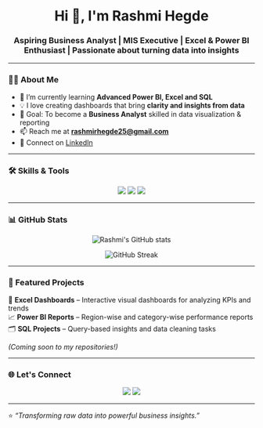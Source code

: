 <h1 align="center">Hi 👋, I'm Rashmi Hegde</h1>
<h3 align="center">Aspiring Business Analyst | MIS Executive | Excel & Power BI Enthusiast | Passionate about turning data into insights</h3>

---

### 👩‍💻 About Me  
- 🌱 I’m currently learning **Advanced Power BI, Excel and SQL**  
- 💡 I love creating dashboards that bring **clarity and insights from data**  
- 🎯 Goal: To become a **Business Analyst** skilled in data visualization & reporting  
- 📫 Reach me at **rashmirhegde25@gmail.com**  
- 💼 Connect on [LinkedIn](https://www.linkedin.com/in/rashmi-hegde-949379343)

---

### 🛠️ Skills & Tools  
<p align="center">
  <img src="https://img.shields.io/badge/Excel-217346?style=for-the-badge&logo=microsoft-excel&logoColor=white" />
  <img src="https://img.shields.io/badge/Power%20BI-F2C811?style=for-the-badge&logo=powerbi&logoColor=black" />
  <img src="https://img.shields.io/badge/SQL-336791?style=for-the-badge&logo=postgresql&logoColor=white" />
</p>

---

### 📊 GitHub Stats  
<p align="center">
  <img src="https://github-readme-stats.vercel.app/api?username=rashmihegde&show_icons=true&theme=radical" alt="Rashmi's GitHub stats" />
</p>

<p align="center">
  <img src="https://github-readme-streak-stats.herokuapp.com/?user=rashmihegde&theme=radical" alt="GitHub Streak" />
</p>

---

### 💼 Featured Projects  
🚀 **Excel Dashboards** – Interactive visual dashboards for analyzing KPIs and trends  
📈 **Power BI Reports** – Region-wise and category-wise performance reports  
🗂️ **SQL Projects** – Query-based insights and data cleaning tasks  

*(Coming soon to my repositories!)*

---

### 🌐 Let's Connect  
<p align="center">
  <a href="https://www.linkedin.com/in/rashmi-hegde-949379343"><img src="https://img.shields.io/badge/LinkedIn-Rashmi%20Hegde-blue?style=for-the-badge&logo=linkedin"></a>
  <a href="mailto:rashmirhegde25@gmail.com"><img src="https://img.shields.io/badge/Email-Contact%20Me-orange?style=for-the-badge&logo=gmail"></a>
</p>

---

⭐️ *“Transforming raw data into powerful business insights.”*
